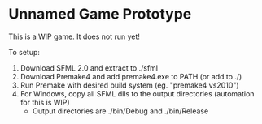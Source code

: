 Unnamed Game Prototype
================

This is a WIP game. It does not run yet!

To setup:

1. Download SFML 2.0 and extract to ./sfml
2. Download Premake4 and add premake4.exe to PATH (or add to ./)
3. Run Premake with desired build system (eg. "premake4 vs2010")
4. For Windows, copy all SFML dlls to the output directories (automation for this is WIP)
	- Output directories are ./bin/Debug and ./bin/Release
